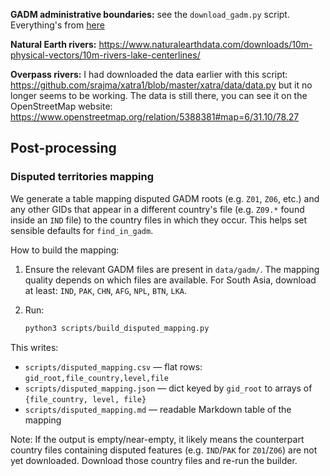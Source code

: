 **GADM administrative boundaries:** see the `download_gadm.py` script. Everything's from [here](https://gadm.org/download_country.html)

**Natural Earth rivers:** https://www.naturalearthdata.com/downloads/10m-physical-vectors/10m-rivers-lake-centerlines/ 

**Overpass rivers:** I had downloaded the data earlier with this script: https://github.com/srajma/xatra1/blob/master/xatra/data/data.py but it no longer seems to be working. The data is still there, you can see it on the OpenStreetMap website: https://www.openstreetmap.org/relation/5388381#map=6/31.10/78.27 

## Post-processing

### Disputed territories mapping

We generate a table mapping disputed GADM roots (e.g. `Z01`, `Z06`, etc.) and any other GIDs that appear in a different country's file (e.g. `Z09.*` found inside an `IND` file) to the country files in which they occur. This helps set sensible defaults for `find_in_gadm`.

How to build the mapping:

1. Ensure the relevant GADM files are present in `data/gadm/`. The mapping quality depends on which files are available. For South Asia, download at least: `IND`, `PAK`, `CHN`, `AFG`, `NPL`, `BTN`, `LKA`.
2. Run:

   ```bash
   python3 scripts/build_disputed_mapping.py
   ```

This writes:

- `scripts/disputed_mapping.csv` — flat rows: `gid_root,file_country,level,file`
- `scripts/disputed_mapping.json` — dict keyed by `gid_root` to arrays of `{file_country, level, file}`
- `scripts/disputed_mapping.md` — readable Markdown table of the mapping

Note: If the output is empty/near-empty, it likely means the counterpart country files containing disputed features (e.g. `IND`/`PAK` for `Z01`/`Z06`) are not yet downloaded. Download those country files and re-run the builder.
